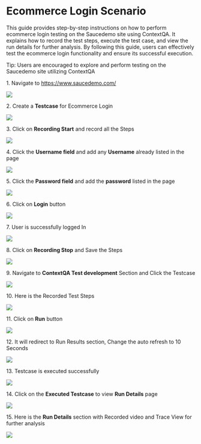 # Ecommerce Login Scenario

This guide provides step-by-step instructions on how to perform ecommerce login testing on the Saucedemo site using ContextQA. It explains how to record the test steps, execute the test case, and view the run details for further analysis. By following this guide, users can effectively test the ecommerce login functionality and ensure its successful execution.

Tip: Users are encouraged to explore and perform testing on the Saucedemo site utilizing ContextQA


1\. Navigate to <https://www.saucedemo.com/>

![](https://ajeuwbhvhr.cloudimg.io/colony-recorder.s3.amazonaws.com/files/2024-03-28/bec943ef-aefe-41ab-a95c-b3b4bfac66ad/user_cropped_screenshot.jpeg?tl_px=275,0&br_px=1652,769&force_format=png&width=1120.0&wat=1&wat_opacity=0.7&wat_gravity=northwest&wat_url=https://colony-recorder.s3.us-west-1.amazonaws.com/images/watermarks/FB923C_standard.png&wat_pad=524,18)


2\. Create a **Testcase** for Ecommerce Login

![](https://ajeuwbhvhr.cloudimg.io/colony-recorder.s3.amazonaws.com/files/2024-03-28/46736f88-cb00-41f4-b8e9-4478a6ba4eb1/user_cropped_screenshot.jpeg?tl_px=0,96&br_px=474,577&force_format=png&width=605)


3\. Click on **Recording Start** and record all the Steps

![](https://ajeuwbhvhr.cloudimg.io/colony-recorder.s3.amazonaws.com/files/2024-03-28/e52c9708-75b1-47c5-827f-26ee7544d4fa/user_cropped_screenshot.jpeg?tl_px=0,65&br_px=564,834&force_format=png&width=702)


4\. Click the **Username field** and add any **Username** already listed in the page

![](https://ajeuwbhvhr.cloudimg.io/colony-recorder.s3.amazonaws.com/files/2024-03-28/91478aa8-81f6-4ccc-86ad-86c225d6b7bb/ascreenshot.jpeg?tl_px=183,0&br_px=1559,769&force_format=png&width=1120.0&wat=1&wat_opacity=0.7&wat_gravity=northwest&wat_url=https://colony-recorder.s3.us-west-1.amazonaws.com/images/watermarks/FB923C_standard.png&wat_pad=524,134)


5\. Click the **Password field** and add the **password** listed in the page

![](https://ajeuwbhvhr.cloudimg.io/colony-recorder.s3.amazonaws.com/files/2024-03-28/bc6aaa53-82d5-4169-83a7-8cd8f25d28da/ascreenshot.jpeg?tl_px=162,0&br_px=1538,769&force_format=png&width=1120.0&wat=1&wat_opacity=0.7&wat_gravity=northwest&wat_url=https://colony-recorder.s3.us-west-1.amazonaws.com/images/watermarks/FB923C_standard.png&wat_pad=524,197)


6\. Click on **Login** button

![](https://ajeuwbhvhr.cloudimg.io/colony-recorder.s3.amazonaws.com/files/2024-03-28/d39193fa-fef0-49dc-ad64-929f9444c032/ascreenshot.jpeg?tl_px=363,100&br_px=1438,701&force_format=png&wat_scale=95&wat=1&wat_opacity=0.7&wat_gravity=northwest&wat_url=https://colony-recorder.s3.us-west-1.amazonaws.com/images/watermarks/FB923C_standard.png&wat_pad=502,265)


7\. User is successfully logged In

![](https://ajeuwbhvhr.cloudimg.io/colony-recorder.s3.amazonaws.com/files/2024-03-28/840de56d-2d16-452c-a27f-8a3325c99831/user_cropped_screenshot.jpeg?tl_px=399,0&br_px=1474,600&force_format=png&wat_scale=95&wat=1&wat_opacity=0.7&wat_gravity=northwest&wat_url=https://colony-recorder.s3.us-west-1.amazonaws.com/images/watermarks/FB923C_standard.png&wat_pad=502,105)


8\. Click on **Recording Stop** and Save the Steps

![](https://ajeuwbhvhr.cloudimg.io/colony-recorder.s3.amazonaws.com/files/2024-03-28/4eac806a-11bd-4594-977a-0cf96bd2f3f3/user_cropped_screenshot.jpeg?tl_px=0,65&br_px=564,834&force_format=png&width=702)


9\. Navigate to **ContextQA Test development** Section and Click the Testcase

![](https://ajeuwbhvhr.cloudimg.io/colony-recorder.s3.amazonaws.com/files/2024-03-28/025cefe6-e08d-470e-8baf-c1f3d532fb8b/ascreenshot.jpeg?tl_px=183,21&br_px=1150,562&force_format=png&width=967&wat_scale=86&wat=1&wat_opacity=0.7&wat_gravity=northwest&wat_url=https://colony-recorder.s3.us-west-1.amazonaws.com/images/watermarks/FB923C_standard.png&wat_pad=452,239)


10\. Here is the Recorded Test Steps

![](https://ajeuwbhvhr.cloudimg.io/colony-recorder.s3.amazonaws.com/files/2024-03-28/eef03e0a-931c-413b-8b72-6ffa8fe83ab0/ascreenshot.jpeg?tl_px=1,0&br_px=1721,912&force_format=png&width=1120.0&wat=1&wat_opacity=0.7&wat_gravity=northwest&wat_url=https://colony-recorder.s3.us-west-1.amazonaws.com/images/watermarks/FB923C_standard.png&wat_pad=524,335)


11\. Click on **Run** button

![](https://ajeuwbhvhr.cloudimg.io/colony-recorder.s3.amazonaws.com/files/2024-03-28/f70731d6-3150-4293-81ac-8fd616b10773/ascreenshot.jpeg?tl_px=200,0&br_px=1920,912&force_format=png&width=1120.0&wat=1&wat_opacity=0.7&wat_gravity=northwest&wat_url=https://colony-recorder.s3.us-west-1.amazonaws.com/images/watermarks/FB923C_standard.png&wat_pad=799,-11)


12\. It will redirect to Run Results section, Change the auto refresh to 10 Seconds

![](https://ajeuwbhvhr.cloudimg.io/colony-recorder.s3.amazonaws.com/files/2024-03-28/f49d153e-75a3-4262-9fd2-9bea8bfe5e49/ascreenshot.jpeg?tl_px=200,0&br_px=1920,912&force_format=png&width=1120.0&wat=1&wat_opacity=0.7&wat_gravity=northwest&wat_url=https://colony-recorder.s3.us-west-1.amazonaws.com/images/watermarks/FB923C_standard.png&wat_pad=628,114)


13\. Testcase is executed successfully

![](https://ajeuwbhvhr.cloudimg.io/colony-recorder.s3.amazonaws.com/files/2024-03-28/3783a07e-6c46-4f5e-a30a-b386467a89a8/ascreenshot.jpeg?tl_px=0,0&br_px=1719,912&force_format=png&width=1120.0&wat=1&wat_opacity=0.7&wat_gravity=northwest&wat_url=https://colony-recorder.s3.us-west-1.amazonaws.com/images/watermarks/FB923C_standard.png&wat_pad=482,213)


14\. Click on the **Executed Testcase** to view **Run Details** page

![](https://ajeuwbhvhr.cloudimg.io/colony-recorder.s3.amazonaws.com/files/2024-03-28/56c8f865-e23b-47a4-bdd1-e3f474ce02ed/ascreenshot.jpeg?tl_px=0,0&br_px=1719,912&force_format=png&width=1120.0&wat=1&wat_opacity=0.7&wat_gravity=northwest&wat_url=https://colony-recorder.s3.us-west-1.amazonaws.com/images/watermarks/FB923C_standard.png&wat_pad=511,144)


15\. Here is the **Run Details** section with Recorded video and Trace View for further analysis

![](https://ajeuwbhvhr.cloudimg.io/colony-recorder.s3.amazonaws.com/files/2024-03-28/b45840d1-bf3c-4ed8-a7aa-cfb44775ab3d/user_cropped_screenshot.jpeg?tl_px=36,0&br_px=1755,912&force_format=png&width=1120.0&wat=1&wat_opacity=0.7&wat_gravity=northwest&wat_url=https://colony-recorder.s3.us-west-1.amazonaws.com/images/watermarks/FB923C_standard.png&wat_pad=524,100)





